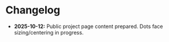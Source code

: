 # Changelog

- **2025-10-12:** Public project page content prepared. Dots face sizing/centering in progress.
